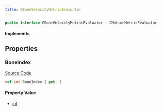 ```yaml
---
title: CBoneVelocityMetricEvaluator
---
```


```csharp
public interface CBoneVelocityMetricEvaluator : CMotionMetricEvaluator, ISchemaClass<CMotionMetricEvaluator>, ISchemaClass<CBoneVelocityMetricEvaluator>, ISchemaField, ISchemaClass, INativeHandle
```

#### Implements

## Properties

### BoneIndex

[Source Code](https://github.com/swiftly-solution/swiftlys2/blob/beta/managed/src/SwiftlyS2.Generated/Schemas/Interfaces/CBoneVelocityMetricEvaluator.cs#L16)

```csharp
ref int BoneIndex { get; }
```

#### Property Value

- [int](https://learn.microsoft.com/dotnet/api/system.int32)

